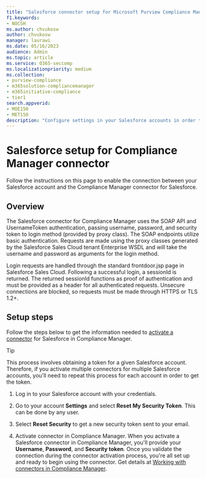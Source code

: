 ```yaml
---
title: "Salesforce connector setup for Microsoft Purview Compliance Manager"
f1.keywords:
- NOCSH
ms.author: chvukosw
author: chvukosw
manager: laurawi
ms.date: 05/16/2023
audience: Admin
ms.topic: article
ms.service: O365-seccomp
ms.localizationpriority: medium
ms.collection:
- purview-compliance
- m365solution-compliancemanager
- m365initiative-compliance
- tier1
search.appverid:
- MOE150
- MET150
description: "Configure settings in your Salesforce accounts in order to activate connectors for Microsoft Purview Compliance Manager."
---
```


# Salesforce setup for Compliance Manager connector

Follow the instructions on this page to enable the connection between your Salesforce account and the Compliance Manager connector for Salesforce.

## Overview

The Salesforce connector for Compliance Manager uses the SOAP API and UsernameToken authentication, passing username, password, and security token to login method (provided by proxy class). The SOAP endpoints utilize basic authentication. Requests are made using the proxy classes generated by the Salesforce Sales Cloud tenant Enterprise WSDL and will take the username and password as arguments for the login method.

Login requests are handled through the standard frontdoor.jsp page in Salesforce Sales Cloud. Following a successful login, a sessionId is returned. The returned sessionId functions as proof of authentication and must be provided as a header for all authenticated requests. Unsecure connections are blocked, so requests must be made through HTTPS or TLS 1.2+.

## Setup steps 
Follow the steps below to get the information needed to [activate a connector](compliance-manager-connectors.md#step-2-activate-the-connector-in-compliance-manager) for Salesforce in Compliance Manager.

> [!TIP]
> This process involves obtaining a token for a given Salesforce account. Therefore, if you activate multiple connectors for multiple Salesforce accounts, you'll need to repeat this process for each account in order to get the token.

1. Log in to your Salesforce account with your credentials.

1. Go to your account **Settings** and select **Reset My Security Token**. This can be done by any user.

1. Select **Reset Security** to get a new security token sent to your email.

1. Activate connector in Compliance Manager. When you activate a Salesforce connector in Compliance Manager, you'll provide your **Username**, **Password**, and **Security token**. Once you validate the connection during the connector activation process, you're all set up and ready to begin using the connector. Get details at [Working with connectors in Compliance Manager](compliance-manager-connectors.md).
